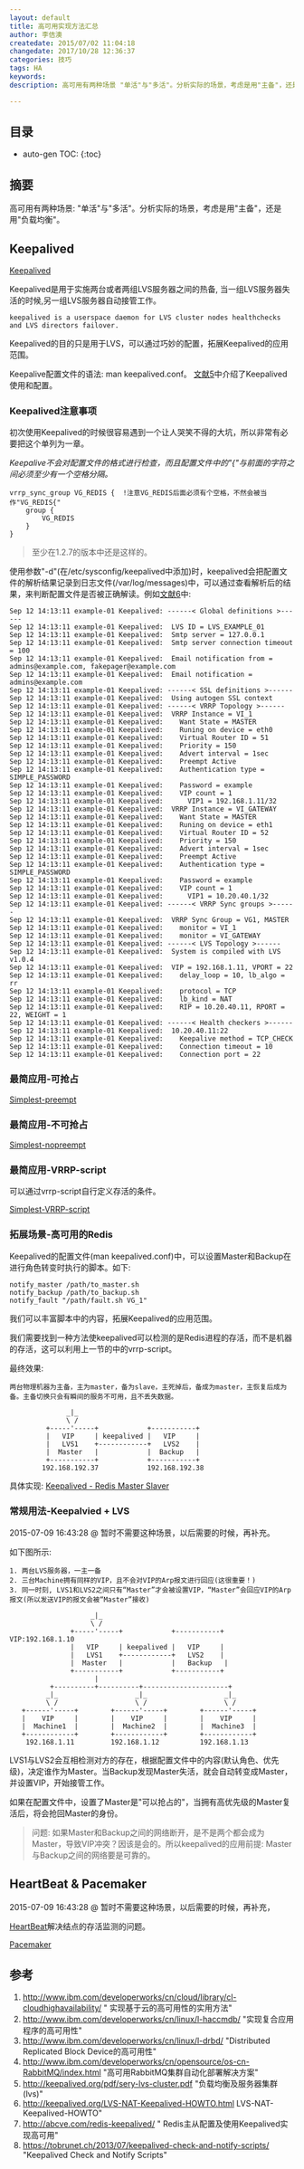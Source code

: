 ```yaml
---
layout: default
title: 高可用实现方法汇总
author: 李佶澳
createdate: 2015/07/02 11:04:18
changedate: 2017/10/28 12:36:37
categories: 技巧
tags: HA
keywords:
description: 高可用有两种场景 "单活"与"多活"。分析实际的场景，考虑是用"主备"，还是用"负载均衡"。

---
```


## 目录
* auto-gen TOC:
{:toc}

## 摘要

高可用有两种场景: "单活"与"多活"。分析实际的场景，考虑是用"主备"，还是用"负载均衡"。

## Keepalived

[Keepalived](http://keepalived.org/)

Keepalived是用于实施两台或者两组LVS服务器之间的热备, 当一组LVS服务器失活的时候,另一组LVS服务器自动接管工作。

    keepalived is a userspace daemon for LVS cluster nodes healthchecks and LVS directors failover.

Keepalived的目的只是用于LVS，可以通过巧妙的配置，拓展Keepalived的应用范围。

Keepalive配置文件的语法: man keepalived.conf。 [文献5][5]中介绍了Keepalived使用和配置。

### Keepalived注意事项

初次使用Keepalived的时候很容易遇到一个让人哭笑不得的大坑，所以非常有必要把这个单列为一章。

*Keepalive不会对配置文件的格式进行检查，而且配置文件中的"{"与前面的字符之间必须至少有一个空格分隔。*

	vrrp_sync_group VG_REDIS {  !注意VG_REDIS后面必须有个空格，不然会被当作"VG_REDIS{"
		group {               
			VG_REDIS                    
		}                   
	}

>至少在1.2.7的版本中还是这样的。

使用参数"-d"(在/etc/sysconfig/keepalived中添加)时，keepalived会把配置文件的解析结果记录到日志文件(/var/log/messages)中，可以通过查看解析后的结果，来判断配置文件是否被正确解读。例如[文献6][6]中:

	Sep 12 14:13:11 example-01 Keepalived: ------< Global definitions >------
	Sep 12 14:13:11 example-01 Keepalived:  LVS ID = LVS_EXAMPLE_01
	Sep 12 14:13:11 example-01 Keepalived:  Smtp server = 127.0.0.1
	Sep 12 14:13:11 example-01 Keepalived:  Smtp server connection timeout = 100
	Sep 12 14:13:11 example-01 Keepalived:  Email notification from = admins@example.com, fakepager@example.com
	Sep 12 14:13:11 example-01 Keepalived:  Email notification = admins@example.com
	Sep 12 14:13:11 example-01 Keepalived: ------< SSL definitions >------
	Sep 12 14:13:11 example-01 Keepalived:  Using autogen SSL context
	Sep 12 14:13:11 example-01 Keepalived: ------< VRRP Topology >------
	Sep 12 14:13:11 example-01 Keepalived:  VRRP Instance = VI_1
	Sep 12 14:13:11 example-01 Keepalived:    Want State = MASTER
	Sep 12 14:13:11 example-01 Keepalived:    Runing on device = eth0
	Sep 12 14:13:11 example-01 Keepalived:    Virtual Router ID = 51
	Sep 12 14:13:11 example-01 Keepalived:    Priority = 150
	Sep 12 14:13:11 example-01 Keepalived:    Advert interval = 1sec
	Sep 12 14:13:11 example-01 Keepalived:    Preempt Active
	Sep 12 14:13:11 example-01 Keepalived:    Authentication type = SIMPLE_PASSWORD
	Sep 12 14:13:11 example-01 Keepalived:    Password = example
	Sep 12 14:13:11 example-01 Keepalived:    VIP count = 1
	Sep 12 14:13:11 example-01 Keepalived:      VIP1 = 192.168.1.11/32
	Sep 12 14:13:11 example-01 Keepalived:  VRRP Instance = VI_GATEWAY
	Sep 12 14:13:11 example-01 Keepalived:    Want State = MASTER
	Sep 12 14:13:11 example-01 Keepalived:    Runing on device = eth1
	Sep 12 14:13:11 example-01 Keepalived:    Virtual Router ID = 52
	Sep 12 14:13:11 example-01 Keepalived:    Priority = 150
	Sep 12 14:13:11 example-01 Keepalived:    Advert interval = 1sec
	Sep 12 14:13:11 example-01 Keepalived:    Preempt Active
	Sep 12 14:13:11 example-01 Keepalived:    Authentication type = SIMPLE_PASSWORD
	Sep 12 14:13:11 example-01 Keepalived:    Password = example
	Sep 12 14:13:11 example-01 Keepalived:    VIP count = 1
	Sep 12 14:13:11 example-01 Keepalived:      VIP1 = 10.20.40.1/32
	Sep 12 14:13:11 example-01 Keepalived: ------< VRRP Sync groups >------
	Sep 12 14:13:11 example-01 Keepalived:  VRRP Sync Group = VG1, MASTER
	Sep 12 14:13:11 example-01 Keepalived:    monitor = VI_1
	Sep 12 14:13:11 example-01 Keepalived:    monitor = VI_GATEWAY
	Sep 12 14:13:11 example-01 Keepalived: ------< LVS Topology >------
	Sep 12 14:13:11 example-01 Keepalived:  System is compiled with LVS v1.0.4
	Sep 12 14:13:11 example-01 Keepalived:  VIP = 192.168.1.11, VPORT = 22
	Sep 12 14:13:11 example-01 Keepalived:    delay_loop = 10, lb_algo = rr
	Sep 12 14:13:11 example-01 Keepalived:    protocol = TCP
	Sep 12 14:13:11 example-01 Keepalived:    lb_kind = NAT
	Sep 12 14:13:11 example-01 Keepalived:    RIP = 10.20.40.11, RPORT = 22, WEIGHT = 1
	Sep 12 14:13:11 example-01 Keepalived: ------< Health checkers >------
	Sep 12 14:13:11 example-01 Keepalived:  10.20.40.11:22
	Sep 12 14:13:11 example-01 Keepalived:    Keepalive method = TCP_CHECK
	Sep 12 14:13:11 example-01 Keepalived:    Connection timeout = 10
	Sep 12 14:13:11 example-01 Keepalived:    Connection port = 22 

### 最简应用-可抢占

[Simplest-preempt](https://github.com/lijiaocn/Material/tree/master/Keepalived/1_Simplest_preempt)

### 最简应用-不可抢占

[Simplest-nopreempt](https://github.com/lijiaocn/Material/tree/master/Keepalived/2_Simplest_nopreempt)

### 最简应用-VRRP-script

可以通过vrrp-script自行定义存活的条件。

[Simplest-VRRP-script](https://github.com/lijiaocn/Material/tree/master/Keepalived/3_Simplest_vrrp_script)

### 拓展场景-高可用的Redis

Keepalived的配置文件(man keepalived.conf)中，可以设置Master和Backup在进行角色转变时执行的脚本。如下:

	notify_master /path/to_master.sh    
	notify_backup /path/to_backup.sh   
	notify_fault "/path/fault.sh VG_1"

我们可以丰富脚本中的内容，拓展Keepalived的应用范围。

我们需要找到一种方法使keepalived可以检测的是Redis进程的存活，而不是机器的存活，这可以利用上一节的中的vrrp-script。

最终效果:

	两台物理机器为主备，主为master，备为slave，主死掉后，备成为master，主恢复后成为备。主备切换只会有瞬间的服务不可用，且不丢失数据。

	              _|_
	              \ /
	         +-----'-----+            +-----------+  
	         |   VIP     | keepalived |   VIP     |
	         |   LVS1    +------------+   LVS2    |
	         |  Master   |            |  Backup   |
	         +-----------+            +-----------+   
	        192.168.192.37            192.168.192.38

具体实现: [Keepalived - Redis Master Slaver](https://github.com/lijiaocn/Material/tree/master/Keepalived/4_Redis_Master_Slaver)

### 常规用法-Keepalvied + LVS

2015-07-09 16:43:28 @ 暂时不需要这种场景，以后需要的时候，再补充。

如下图所示:

	1. 两台LVS服务器，一主一备
	2. 三台Machine拥有同样的VIP，且不会对VIP的Arp报文进行回应(这很重要！)
	3. 同一时刻, LVS1和LVS2之间只有“Master”才会被设置VIP，“Master”会回应VIP的Arp报文(所以发送VIP的报文会被“Master”接收)

	                    _|_
	                    \ /
	               +-----'-----+            +-----------+             VIP:192.168.1.10
	               |   VIP     | keepalived |   VIP     |
	               |   LVS1    +------------+   LVS2    |
	               |  Master   |            |   Backup   |
	               +-----------+            +-----------+   
	                     |
	          +----------+----------+---------------------+
	         _|_                   _|_                   _|_
	         \ /                   \ /                   \ /
	   +------'-----+        +------'-----+        +------'-----+ 
	   |    VIP     |        |    VIP     |        |    VIP     | 
	   |  Machine1  |        |  Machine2  |        |  Machine3  | 
	   +------------+        +------------+        +------------+ 
	    192.168.1.11         192.168.1.12          192.168.1.13

LVS1与LVS2会互相检测对方的存在，根据配置文件中的内容(默认角色、优先级)，决定谁作为Master。当Backup发现Master失活，就会自动转变成Master，并设置VIP，开始接管工作。

如果在配置文件中，设置了Master是"可以抢占的"，当拥有高优先级的Master复活后，将会抢回Master的身份。

>问题: 如果Master和Backup之间的网络断开，是不是两个都会成为Master，导致VIP冲突？因该是会的。所以keepalived的应用前提: Master与Backup之间的网络要是可靠的。

## HeartBeat & Pacemaker

2015-07-09 16:43:28 @ 暂时不需要这种场景，以后需要的时候，再补充，

[HeartBeat](http://www.linux-ha.org/doc/users-guide/users-guide.html)解决结点的存活监测的问题。

[Pacemaker](http://clusterlabs.org/wiki/Main_Page)

## 参考

1. http://www.ibm.com/developerworks/cn/cloud/library/cl-cloudhighavailability/ "  实现基于云的高可用性的实用方法"
2. http://www.ibm.com/developerworks/cn/linux/l-haccmdb/ "实现复合应用程序的高可用性"
3. http://www.ibm.com/developerworks/cn/linux/l-drbd/ "Distributed Replicated Block Device的高可用性"
4. http://www.ibm.com/developerworks/cn/opensource/os-cn-RabbitMQ/index.html "高可用RabbitMQ集群自动化部署解决方案"
5. http://keepalived.org/pdf/sery-lvs-cluster.pdf  "负载均衡及服务器集群(lvs)"
6. http://keepalived.org/LVS-NAT-Keepalived-HOWTO.html LVS-NAT-Keepalived-HOWTO"
7. http://abcve.com/redis-keepalived/ " Redis主从配置及使用Keepalived实现高可用"
8. https://tobrunet.ch/2013/07/keepalived-check-and-notify-scripts/ "Keepalived Check and Notify Scripts"

[1]: http://www.ibm.com/developerworks/cn/cloud/library/cl-cloudhighavailability/
[2]: http://www.ibm.com/developerworks/cn/linux/l-haccmdb/
[3]: http://www.ibm.com/developerworks/cn/linux/l-drbd/
[4]: http://www.ibm.com/developerworks/cn/opensource/os-cn-RabbitMQ/index.html
[5]: http://keepalived.org/pdf/sery-lvs-cluster.pdf
[6]: http://keepalived.org/LVS-NAT-Keepalived-HOWTO.html 
[7]: http://abcve.com/redis-keepalived/
[8]: https://tobrunet.ch/2013/07/keepalived-check-and-notify-scripts/
